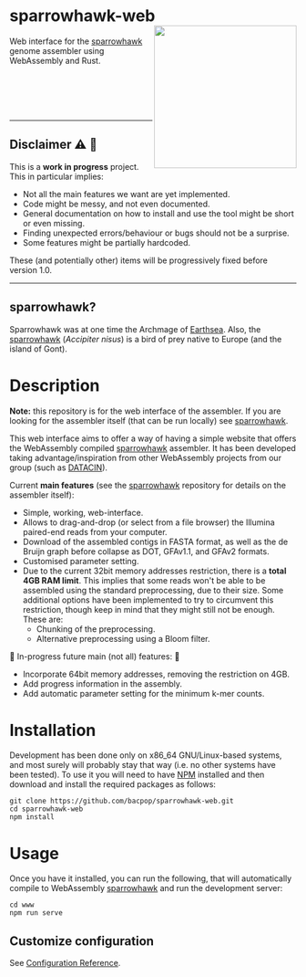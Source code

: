 # sparrowhawk-web <img src='sparrowhawk_logo.png' align="right" height="250" />
Web interface for the [sparrowhawk](https://github.com/bacpop/sparrowhawk) genome assembler using WebAssembly and Rust.


<br>
<br>
<br>
<br>


---
## Disclaimer :warning: :construction:
This is a **work in progress** project. This in particular implies:

- Not all the main features we want are yet implemented.
- Code might be messy, and not even documented.
- General documentation on how to install and use the tool might be short or even missing.
- Finding unexpected errors/behaviour or bugs should not be a surprise.
- Some features might be partially hardcoded.

These (and potentially other) items will be progressively fixed before version 1.0.

---


## sparrowhawk?
Sparrowhawk was at one time the Archmage of [Earthsea](https://en.wikipedia.org/wiki/Earthsea).
Also, the [sparrowhawk](https://en.wikipedia.org/wiki/Eurasian_sparrowhawk) (*Accipiter nisus*) is a bird of prey native to Europe (and the island of Gont).

# Description

**Note:** this repository is for the web interface of the assembler. If you are looking for the assembler itself (that can be run locally) see [sparrowhawk](https://github.com/bacpop/sparrowhawk).

This web interface aims to offer a way of having a simple website that offers the WebAssembly compiled [sparrowhawk](https://github.com/bacpop/sparrowhawk) assembler. It has been developed taking advantage/inspiration from other WebAssembly projects from our group (such as [DATACIN](https://github.com/bacpop/DATACIN)).

Current **main features** (see the [sparrowhawk](https://github.com/bacpop/sparrowhawk) repository for details on the assembler itself):
- Simple, working, web-interface.
- Allows to drag-and-drop (or select from a file browser) the Illumina paired-end reads from your computer.
- Download of the assembled contigs in FASTA format, as well as the de Bruijn graph before collapse as DOT, GFAv1.1, and GFAv2 formats.
- Customised parameter setting.
- Due to the current 32bit memory addresses restriction, there is a **total 4GB RAM limit**. This implies that some reads won't be able to be assembled using the standard preprocessing, due to their size. Some additional options have been implemented to try to circumvent this restriction, though keep in mind that they might still not be enough. These are:
    - Chunking of the preprocessing.
    - Alternative preprocessing using a Bloom filter.

:construction: In-progress future main (not all) features: :construction:
- Incorporate 64bit memory addresses, removing the restriction on 4GB.
- Add progress information in the assembly.
- Add automatic parameter setting for the minimum k-mer counts.


# Installation
Development has been done only on x86_64 GNU/Linux-based systems, and most surely will probably stay that way (i.e. no other systems have been tested). To use it you will need to have [NPM](https://docs.npmjs.com/downloading-and-installing-node-js-and-npm) installed and then download and install the required packages as follows:

```
git clone https://github.com/bacpop/sparrowhawk-web.git
cd sparrowhawk-web
npm install
```


# Usage
Once you have it installed, you can run the following, that will automatically compile to WebAssembly [sparrowhawk](https://github.com/bacpop/sparrowhawk) and run the development server:

```
cd www
npm run serve
```

## Customize configuration
See [Configuration Reference](https://cli.vuejs.org/config/).
